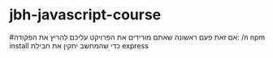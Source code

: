 # jbh-javascript-course

#אם זאת פעם ראשונה שאתם מורידים את הפרויקט עליכם להריץ את הפקודה:
/n
npm install 
כדי שהמחשב יתקין את חבילת express 
